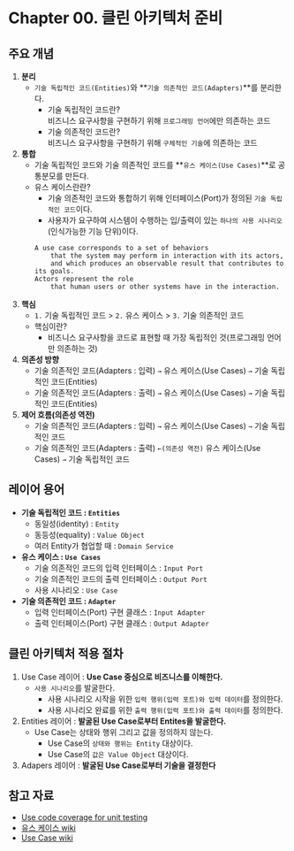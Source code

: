 # Chapter 00. 클린 아키텍처 준비

## 주요 개념
1. **분리**
   - `기술 독립적인 코드(Entities)`와 **`기술 의존적인 코드(Adapters)`**를 분리한다.
     - 기술 독립적인 코드란?  
       비즈니스 요구사항을 구현하기 위해 `프로그래밍 언어`에만 의존하는 코드
     - 기술 의존적인 코드란?  
       비즈니스 요구사항을 구현하기 위해 `구체적인 기술`에 의존하는 코드
1. **통합**
   - 기술 독립적인 코드와 기술 의존적인 코드를 **`유스 케이스(Use Cases)`**로 공통분모를 만든다.
   - 유스 케이스란란?
     - 기술 의존적인 코드와 통합하기 위해 인터페이스(Port)가 정의된 `기술 독립적인 코드`이다.
     - 사용자가 요구하여 시스템이 수행하는 입/출력이 있는 `하나의 사용 시나리오`(인식가능한 기능 단위)이다.
     ```
     A use case corresponds to a set of behaviors 
         that the system may perform in interaction with its actors, 
         and which produces an observable result that contributes to its goals. 
     Actors represent the role 
         that human users or other systems have in the interaction.
     ```
1. **핵심**
   - `1.` 기술 독립적인 코드 > `2.` 유스 케이스 > `3.` 기술 의존적인 코드
   - 핵심이란?
     - 비즈니스 요구사항을 코드로 표현할 때 가장 독립적인 것(프로그래밍 언어만 의존하는 것)
1. **의존성 방향**
   - 기술 의존적인 코드(Adapters : 입력) `→` 유스 케이스(Use Cases) `→` 기술 독립적인 코드(Entities)
   - 기술 의존적인 코드(Adapters : 출력) `→` 유스 케이스(Use Cases) `→` 기술 독립적인 코드(Entities)
1. **제어 흐름(의존성 역전)**
   - 기술 의존적인 코드(Adapters : 입력) `→` 유스 케이스(Use Cases) `→` 기술 독립적인 코드
   - 기술 의존적인 코드(Adapters : 출력) `←(의존성 역전)` 유스 케이스(Use Cases) `→` 기술 독립적인 코드

## 레이어 용어
- **기술 독립적인 코드 : `Entities`**
  - 동일성(identity) : `Entity`
  - 동등성(equality) : `Value Object`
  - 여러 Entity가 협업할 때 : `Domain Service`
- **유스 케이스 : `Use Cases`**
  - 기술 의존적인 코드의 입력 인터페이스 : `Input Port`
  - 기술 의존적인 코드의 출력 인터페이스 : `Output Port`
  - 사용 시나리오 : `Use Case`
- **기술 의존적인 코드 : `Adapter`**
  - 입력 인터페이스(Port) 구현 클래스 : `Input Adapter`
  - 출력 인터페이스(Port) 구현 클래스 : `Output Adapter`

## 클린 아키텍처 적용 절차
1. Use Case 레이어 : **Use Case 중심으로 비즈니스를 이해한다.**
   - `사용 시나리오`를 발굴한다.
     - 사용 시나리오 시작을 위한 `입력 행위(입력 포트)와 입력 데이터`를 정의한다.
     - 사용 시나리오 완료를 위한 `출력 행위(입력 포트)와 출력 데이터`를 정의한다.
1. Entities 레이어 : **발굴된 Use Case로부터 Entites을 발굴한다.**
   - Use Case는 상태와 행위 그리고 값을 정의하지 않는다.
     - Use Case의 `상태와 행위는 Entity` 대상이다.
     - Use Case의 `값은 Value Object` 대상이다.
1. Adapers 레이어 : **발굴된 Use Case로부터 기술을 결정한다**

## 참고 자료
- [Use code coverage for unit testing](https://learn.microsoft.com/en-us/dotnet/core/testing/unit-testing-code-coverage?tabs=windows)
- [유스 케이스 wiki](https://ko.wikipedia.org/wiki/%EC%9C%A0%EC%8A%A4_%EC%BC%80%EC%9D%B4%EC%8A%A4)
- [Use Case wiki](https://en.wikipedia.org/wiki/Use_case)